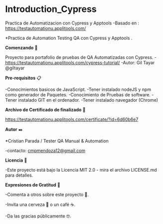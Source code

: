 # Introduction_Cypress
Practica de Automatizacion con Cypress y Apptools
-Basado en : https://testautomationu.applitools.com/



*Practica de Automation Testing QA con Cypress y Apptools .



**Comenzando** 🚀

Proyecto para portafolio de pruebas de QA Automatizadas con Cypress.
-https://testautomationu.applitools.com/cypress-tutorial/
-Autor: Gil Tayar @giltayar


**Pre-requisitos** 📋

-Conocimientos basicos de JavaScript.
-Tener instalado nodeJS y npm como generador de Paquetes.
-Conocimiento de Pruebas de software.
-Tener instalado GIT en el ordenador.
-Tener instalado navegador (Chrome)




**Archivo de Certificado de finalizado** 🔧

https://testautomationu.applitools.com/certificate/?id=6d60b6e7






**Autor** ✒️


*Cristian Parada / Tester QA Manual & Automation 

-contacto: cmpmendoza12@gmail.com


**Licencia** 📄


-Este proyecto está bajo la Licencia MIT 2.0 - mira el archivo LICENSE.md para detalles.



**Expresiones de Gratitud** 🎁

-Comenta a otros sobre este proyecto 📢.

-Invita una cerveza 🍺 o un café ☕.

-Da las gracias públicamente 🤓.
